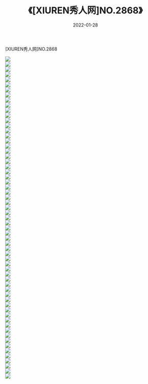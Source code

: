 ﻿---
layout: post
title:  《[XIUREN秀人网]NO.2868》
date:   2022-01-28
img: http://img.660000.xyz/Sharelink/秀人网/秀人网第03部分/[XIUREN秀人网]NO.2868/000.jpg
categories: [美女, 清纯, 唯美]
---

[XIUREN秀人网]NO.2868

 ![](http://img.660000.xyz/Sharelink/秀人网/秀人网第03部分/[XIUREN秀人网]NO.2868/001.jpg) <br>![](http://img.660000.xyz/Sharelink/秀人网/秀人网第03部分/[XIUREN秀人网]NO.2868/002.jpg) <br>![](http://img.660000.xyz/Sharelink/秀人网/秀人网第03部分/[XIUREN秀人网]NO.2868/003.jpg) <br>![](http://img.660000.xyz/Sharelink/秀人网/秀人网第03部分/[XIUREN秀人网]NO.2868/004.jpg) <br>![](http://img.660000.xyz/Sharelink/秀人网/秀人网第03部分/[XIUREN秀人网]NO.2868/005.jpg) <br>![](http://img.660000.xyz/Sharelink/秀人网/秀人网第03部分/[XIUREN秀人网]NO.2868/006.jpg) <br>![](http://img.660000.xyz/Sharelink/秀人网/秀人网第03部分/[XIUREN秀人网]NO.2868/007.jpg) <br>![](http://img.660000.xyz/Sharelink/秀人网/秀人网第03部分/[XIUREN秀人网]NO.2868/008.jpg) <br>![](http://img.660000.xyz/Sharelink/秀人网/秀人网第03部分/[XIUREN秀人网]NO.2868/009.jpg) <br>![](http://img.660000.xyz/Sharelink/秀人网/秀人网第03部分/[XIUREN秀人网]NO.2868/010.jpg) <br>![](http://img.660000.xyz/Sharelink/秀人网/秀人网第03部分/[XIUREN秀人网]NO.2868/011.jpg) <br>![](http://img.660000.xyz/Sharelink/秀人网/秀人网第03部分/[XIUREN秀人网]NO.2868/012.jpg) <br>![](http://img.660000.xyz/Sharelink/秀人网/秀人网第03部分/[XIUREN秀人网]NO.2868/013.jpg) <br>![](http://img.660000.xyz/Sharelink/秀人网/秀人网第03部分/[XIUREN秀人网]NO.2868/014.jpg) <br>![](http://img.660000.xyz/Sharelink/秀人网/秀人网第03部分/[XIUREN秀人网]NO.2868/015.jpg) <br>![](http://img.660000.xyz/Sharelink/秀人网/秀人网第03部分/[XIUREN秀人网]NO.2868/016.jpg) <br>![](http://img.660000.xyz/Sharelink/秀人网/秀人网第03部分/[XIUREN秀人网]NO.2868/017.jpg) <br>![](http://img.660000.xyz/Sharelink/秀人网/秀人网第03部分/[XIUREN秀人网]NO.2868/018.jpg) <br>![](http://img.660000.xyz/Sharelink/秀人网/秀人网第03部分/[XIUREN秀人网]NO.2868/019.jpg) <br>![](http://img.660000.xyz/Sharelink/秀人网/秀人网第03部分/[XIUREN秀人网]NO.2868/020.jpg) <br>![](http://img.660000.xyz/Sharelink/秀人网/秀人网第03部分/[XIUREN秀人网]NO.2868/021.jpg) <br>![](http://img.660000.xyz/Sharelink/秀人网/秀人网第03部分/[XIUREN秀人网]NO.2868/022.jpg) <br>![](http://img.660000.xyz/Sharelink/秀人网/秀人网第03部分/[XIUREN秀人网]NO.2868/023.jpg) <br>![](http://img.660000.xyz/Sharelink/秀人网/秀人网第03部分/[XIUREN秀人网]NO.2868/024.jpg) <br>![](http://img.660000.xyz/Sharelink/秀人网/秀人网第03部分/[XIUREN秀人网]NO.2868/025.jpg) <br>![](http://img.660000.xyz/Sharelink/秀人网/秀人网第03部分/[XIUREN秀人网]NO.2868/026.jpg) <br>![](http://img.660000.xyz/Sharelink/秀人网/秀人网第03部分/[XIUREN秀人网]NO.2868/027.jpg) <br>![](http://img.660000.xyz/Sharelink/秀人网/秀人网第03部分/[XIUREN秀人网]NO.2868/028.jpg) <br>![](http://img.660000.xyz/Sharelink/秀人网/秀人网第03部分/[XIUREN秀人网]NO.2868/029.jpg) <br>![](http://img.660000.xyz/Sharelink/秀人网/秀人网第03部分/[XIUREN秀人网]NO.2868/030.jpg) <br>![](http://img.660000.xyz/Sharelink/秀人网/秀人网第03部分/[XIUREN秀人网]NO.2868/031.jpg) <br>![](http://img.660000.xyz/Sharelink/秀人网/秀人网第03部分/[XIUREN秀人网]NO.2868/032.jpg) <br>![](http://img.660000.xyz/Sharelink/秀人网/秀人网第03部分/[XIUREN秀人网]NO.2868/033.jpg) <br>![](http://img.660000.xyz/Sharelink/秀人网/秀人网第03部分/[XIUREN秀人网]NO.2868/034.jpg) <br>![](http://img.660000.xyz/Sharelink/秀人网/秀人网第03部分/[XIUREN秀人网]NO.2868/035.jpg) <br>![](http://img.660000.xyz/Sharelink/秀人网/秀人网第03部分/[XIUREN秀人网]NO.2868/036.jpg) <br>![](http://img.660000.xyz/Sharelink/秀人网/秀人网第03部分/[XIUREN秀人网]NO.2868/037.jpg) <br>![](http://img.660000.xyz/Sharelink/秀人网/秀人网第03部分/[XIUREN秀人网]NO.2868/038.jpg) <br>![](http://img.660000.xyz/Sharelink/秀人网/秀人网第03部分/[XIUREN秀人网]NO.2868/039.jpg) <br>![](http://img.660000.xyz/Sharelink/秀人网/秀人网第03部分/[XIUREN秀人网]NO.2868/040.jpg) <br>![](http://img.660000.xyz/Sharelink/秀人网/秀人网第03部分/[XIUREN秀人网]NO.2868/041.jpg) <br>![](http://img.660000.xyz/Sharelink/秀人网/秀人网第03部分/[XIUREN秀人网]NO.2868/042.jpg) <br>![](http://img.660000.xyz/Sharelink/秀人网/秀人网第03部分/[XIUREN秀人网]NO.2868/043.jpg) <br>![](http://img.660000.xyz/Sharelink/秀人网/秀人网第03部分/[XIUREN秀人网]NO.2868/044.jpg) <br>![](http://img.660000.xyz/Sharelink/秀人网/秀人网第03部分/[XIUREN秀人网]NO.2868/045.jpg) <br>![](http://img.660000.xyz/Sharelink/秀人网/秀人网第03部分/[XIUREN秀人网]NO.2868/046.jpg) <br>![](http://img.660000.xyz/Sharelink/秀人网/秀人网第03部分/[XIUREN秀人网]NO.2868/047.jpg) <br>![](http://img.660000.xyz/Sharelink/秀人网/秀人网第03部分/[XIUREN秀人网]NO.2868/048.jpg) <br>![](http://img.660000.xyz/Sharelink/秀人网/秀人网第03部分/[XIUREN秀人网]NO.2868/049.jpg) <br>![](http://img.660000.xyz/Sharelink/秀人网/秀人网第03部分/[XIUREN秀人网]NO.2868/050.jpg) <br>![](http://img.660000.xyz/Sharelink/秀人网/秀人网第03部分/[XIUREN秀人网]NO.2868/051.jpg) <br>![](http://img.660000.xyz/Sharelink/秀人网/秀人网第03部分/[XIUREN秀人网]NO.2868/052.jpg) <br>![](http://img.660000.xyz/Sharelink/秀人网/秀人网第03部分/[XIUREN秀人网]NO.2868/053.jpg) <br>![](http://img.660000.xyz/Sharelink/秀人网/秀人网第03部分/[XIUREN秀人网]NO.2868/054.jpg) <br>![](http://img.660000.xyz/Sharelink/秀人网/秀人网第03部分/[XIUREN秀人网]NO.2868/055.jpg) <br>![](http://img.660000.xyz/Sharelink/秀人网/秀人网第03部分/[XIUREN秀人网]NO.2868/056.jpg) <br>![](http://img.660000.xyz/Sharelink/秀人网/秀人网第03部分/[XIUREN秀人网]NO.2868/057.jpg) <br>![](http://img.660000.xyz/Sharelink/秀人网/秀人网第03部分/[XIUREN秀人网]NO.2868/058.jpg) <br>![](http://img.660000.xyz/Sharelink/秀人网/秀人网第03部分/[XIUREN秀人网]NO.2868/059.jpg) <br>![](http://img.660000.xyz/Sharelink/秀人网/秀人网第03部分/[XIUREN秀人网]NO.2868/060.jpg) <br>![](http://img.660000.xyz/Sharelink/秀人网/秀人网第03部分/[XIUREN秀人网]NO.2868/061.jpg) <br>![](http://img.660000.xyz/Sharelink/秀人网/秀人网第03部分/[XIUREN秀人网]NO.2868/062.jpg) <br>![](http://img.660000.xyz/Sharelink/秀人网/秀人网第03部分/[XIUREN秀人网]NO.2868/063.jpg) <br>